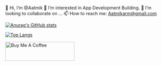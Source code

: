 👋 Hi, I’m @Aatmik
👀 I’m interested in App Development Building.
💞️ I’m looking to collaborate on ...
📫 How to reach me: Aatmikarm@gmail.com

[![Anurag's GitHub stats](https://github-readme-stats.vercel.app/api?username=aatmikarm&show_icons=true&theme=radical)](https://github.com/anuraghazra/github-readme-stats)

[![Top Langs](https://github-readme-stats.vercel.app/api/top-langs/?username=aatmikarm&layout=compact&theme=radical)](https://github.com/anuraghazra/github-readme-stats)

<a href="https://www.buymeacoffee.com/aatmik" target="_blank"><img src="https://cdn.buymeacoffee.com/buttons/v2/default-violet.png" alt="Buy Me A Coffee" style="height: 60px !important;width: 217px !important;" ></a>
